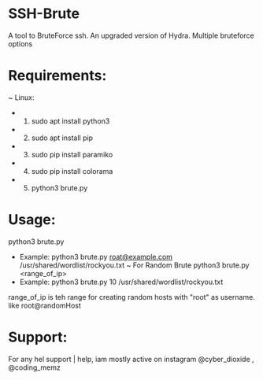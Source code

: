 # SSH-Brute
A tool to BruteForce ssh. An upgraded version of Hydra. Multiple bruteforce options

               
               
 # Requirements: 
 ~ Linux:
 * 1. sudo apt install python3
 * 2. sudo apt install pip
 * 3. sudo pip install paramiko
 * 4. sudo pip install colorama
 * 5. python3 brute.py
 
 # Usage:
 
 python3 brute.py <username> <wordlist>
 * Example: python3 brute.py roat@example.com /usr/shared/wordlist/rockyou.txt
  ~ For Random Brute
 python3 brute.py <range_of_ip> <wordlist>
 * Example: python3 brute.py 10 /usr/shared/wordlist/rockyou.txt
 
 range_of_ip is teh range for creating random hosts with "root" as username. like root@randomHost 
 
 # Support:
 For any hel support | help, iam mostly active on instagram @cyber_dioxide , @coding_memz
 
 
 
 
